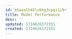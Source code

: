 ```yaml
---
id: b5aoalh45lukhg3vpgi1i9r
title: Model Performance
desc: ''
updated: 1724626372351
created: 1724626372351
---
```

